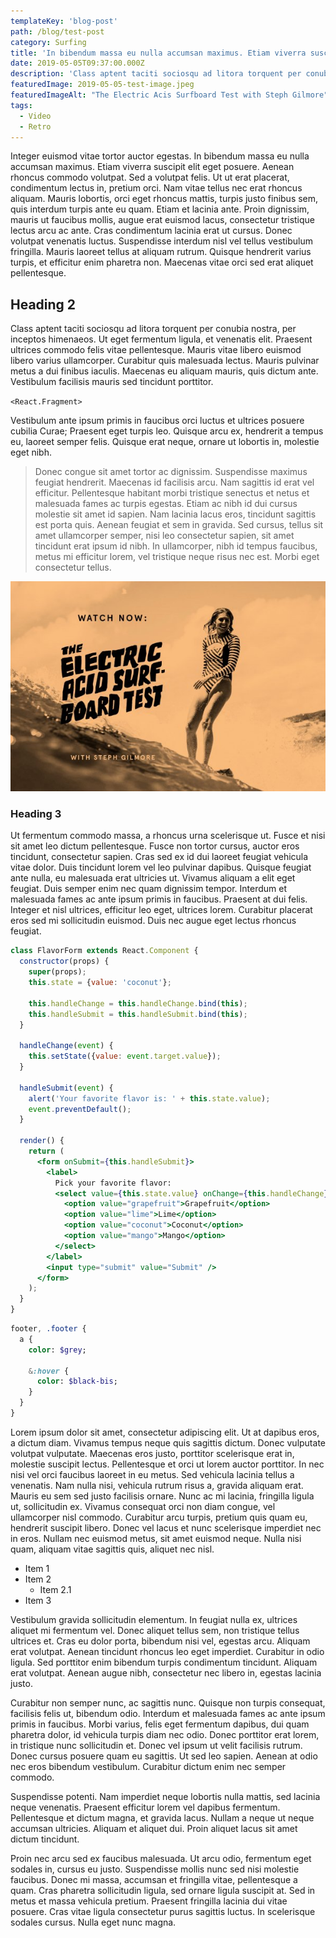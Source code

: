 ```yaml
---
templateKey: 'blog-post'
path: /blog/test-post
category: Surfing
title: 'In bibendum massa eu nulla accumsan maximus. Etiam viverra suscipit elit eget posuere.'
date: 2019-05-05T09:37:00.000Z
description: 'Class aptent taciti sociosqu ad litora torquent per conubia nostra, per inceptos himenaeos. Ut eget fermentum ligula, et venenatis elit. Praesent ultrices commodo felis vitae pellentesque.'
featuredImage: 2019-05-05-test-image.jpeg
featuredImageAlt: "The Electric Acis Surfboard Test with Steph Gilmore"
tags:
  - Video
  - Retro
---
```


Integer euismod vitae tortor auctor egestas. In bibendum massa eu nulla accumsan maximus. Etiam viverra suscipit elit eget posuere. Aenean rhoncus commodo volutpat. Sed a volutpat felis. Ut ut erat placerat, condimentum lectus in, pretium orci. Nam vitae tellus nec erat rhoncus aliquam. Mauris lobortis, orci eget rhoncus mattis, turpis justo finibus sem, quis interdum turpis ante eu quam. Etiam et lacinia ante. Proin dignissim, mauris ut faucibus mollis, augue erat euismod lacus, consectetur tristique lectus arcu ac ante. Cras condimentum lacinia erat ut cursus. Donec volutpat venenatis luctus. Suspendisse interdum nisl vel tellus vestibulum fringilla. Mauris laoreet tellus at aliquam rutrum. Quisque hendrerit varius turpis, et efficitur enim pharetra non. Maecenas vitae orci sed erat aliquet pellentesque.

## Heading 2

Class aptent taciti sociosqu ad litora torquent per conubia nostra, per inceptos himenaeos. Ut eget fermentum ligula, et venenatis elit. Praesent ultrices commodo felis vitae pellentesque. Mauris vitae libero euismod libero varius ullamcorper. Curabitur quis malesuada lectus. Mauris pulvinar metus a dui finibus iaculis. Maecenas eu aliquam mauris, quis dictum ante. Vestibulum facilisis mauris sed tincidunt porttitor.

`<React.Fragment>`

Vestibulum ante ipsum primis in faucibus orci luctus et ultrices posuere cubilia Curae; Praesent eget turpis leo. Quisque arcu ex, hendrerit a tempus eu, laoreet semper felis. Quisque erat neque, ornare ut lobortis in, molestie eget nibh.

> Donec congue sit amet tortor ac dignissim. Suspendisse maximus feugiat hendrerit. Maecenas id facilisis arcu. Nam sagittis id erat vel efficitur. Pellentesque habitant morbi tristique senectus et netus et malesuada fames ac turpis egestas. Etiam ac nibh id dui cursus molestie sit amet id sapien. Nam lacinia lacus eros, tincidunt sagittis est porta quis. Aenean feugiat et sem in gravida. Sed cursus, tellus sit amet ullamcorper semper, nisi leo consectetur sapien, sit amet tincidunt erat ipsum id nibh. In ullamcorper, nibh id tempus faucibus, metus mi efficitur lorem, vel tristique neque risus nec est. Morbi eget consectetur tellus.

![alt text](2019-05-05-test-image.jpeg)

### Heading 3

Ut fermentum commodo massa, a rhoncus urna scelerisque ut. Fusce et nisi sit amet leo dictum pellentesque. Fusce non tortor cursus, auctor eros tincidunt, consectetur sapien. Cras sed ex id dui laoreet feugiat vehicula vitae dolor. Duis tincidunt lorem vel leo pulvinar dapibus. Quisque feugiat ante nulla, eu malesuada erat ultricies ut. Vivamus aliquam a elit eget feugiat. Duis semper enim nec quam dignissim tempor. Interdum et malesuada fames ac ante ipsum primis in faucibus. Praesent at dui felis. Integer et nisl ultrices, efficitur leo eget, ultrices lorem. Curabitur placerat eros sed mi sollicitudin euismod. Duis nec augue eget lectus rhoncus feugiat.

```jsx
class FlavorForm extends React.Component {
  constructor(props) {
    super(props);
    this.state = {value: 'coconut'};

    this.handleChange = this.handleChange.bind(this);
    this.handleSubmit = this.handleSubmit.bind(this);
  }

  handleChange(event) {
    this.setState({value: event.target.value});
  }

  handleSubmit(event) {
    alert('Your favorite flavor is: ' + this.state.value);
    event.preventDefault();
  }

  render() {
    return (
      <form onSubmit={this.handleSubmit}>
        <label>
          Pick your favorite flavor:
          <select value={this.state.value} onChange={this.handleChange}>
            <option value="grapefruit">Grapefruit</option>
            <option value="lime">Lime</option>
            <option value="coconut">Coconut</option>
            <option value="mango">Mango</option>
          </select>
        </label>
        <input type="submit" value="Submit" />
      </form>
    );
  }
}
```

```sass
footer, .footer {
  a {
    color: $grey;

    &:hover {
      color: $black-bis;
    }
  }
}
```

Lorem ipsum dolor sit amet, consectetur adipiscing elit. Ut at dapibus eros, a dictum diam. Vivamus tempus neque quis sagittis dictum. Donec vulputate volutpat vulputate. Maecenas eros justo, porttitor scelerisque erat in, molestie suscipit lectus. Pellentesque et orci ut lorem auctor porttitor. In nec nisi vel orci faucibus laoreet in eu metus. Sed vehicula lacinia tellus a venenatis. Nam nulla nisi, vehicula rutrum risus a, gravida aliquam erat. Mauris eu sem sed justo facilisis ornare. Nunc ac mi lacinia, fringilla ligula ut, sollicitudin ex. Vivamus consequat orci non diam congue, vel ullamcorper nisl commodo. Curabitur arcu turpis, pretium quis quam eu, hendrerit suscipit libero. Donec vel lacus et nunc scelerisque imperdiet nec in eros. Nullam nec euismod metus, sit amet euismod neque. Nulla nisi quam, aliquam vitae sagittis quis, aliquet nec nisl.

- Item 1
- Item 2
  - Item 2.1
- Item 3

Vestibulum gravida sollicitudin elementum. In feugiat nulla ex, ultrices aliquet mi fermentum vel. Donec aliquet tellus sem, non tristique tellus ultrices et. Cras eu dolor porta, bibendum nisi vel, egestas arcu. Aliquam erat volutpat. Aenean tincidunt rhoncus leo eget imperdiet. Curabitur in odio ligula. Sed porttitor enim bibendum turpis condimentum tincidunt. Aliquam erat volutpat. Aenean augue nibh, consectetur nec libero in, egestas lacinia justo.

Curabitur non semper nunc, ac sagittis nunc. Quisque non turpis consequat, facilisis felis ut, bibendum odio. Interdum et malesuada fames ac ante ipsum primis in faucibus. Morbi varius, felis eget fermentum dapibus, dui quam pharetra dolor, id vehicula turpis diam nec odio. Donec porttitor erat lorem, in tristique nunc sollicitudin et. Donec vel ipsum ut velit facilisis rutrum. Donec cursus posuere quam eu sagittis. Ut sed leo sapien. Aenean at odio nec eros bibendum vestibulum. Curabitur dictum enim nec semper commodo.

Suspendisse potenti. Nam imperdiet neque lobortis nulla mattis, sed lacinia neque venenatis. Praesent efficitur lorem vel dapibus fermentum. Pellentesque et dictum magna, et gravida lacus. Nullam a neque ut neque accumsan ultricies. Aliquam et aliquet dui. Proin aliquet lacus sit amet dictum tincidunt.

Proin nec arcu sed ex faucibus malesuada. Ut arcu odio, fermentum eget sodales in, cursus eu justo. Suspendisse mollis nunc sed nisi molestie faucibus. Donec mi massa, accumsan et fringilla vitae, pellentesque a quam. Cras pharetra sollicitudin ligula, sed ornare ligula suscipit at. Sed in metus et massa vehicula pretium. Praesent fringilla lacinia dui vitae posuere. Cras vitae ligula consectetur purus sagittis luctus. In scelerisque sodales cursus. Nulla eget nunc magna.
